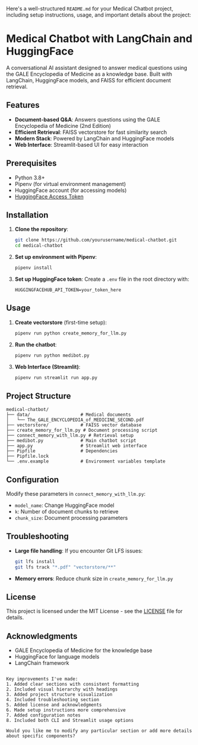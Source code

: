 Here's a well-structured `README.md` for your Medical Chatbot project, including setup instructions, usage, and important details about the project:


# Medical Chatbot with LangChain and HuggingFace

A conversational AI assistant designed to answer medical questions using the GALE Encyclopedia of Medicine as a knowledge base. Built with LangChain, HuggingFace models, and FAISS for efficient document retrieval.

## Features

- **Document-based Q&A**: Answers questions using the GALE Encyclopedia of Medicine (2nd Edition)
- **Efficient Retrieval**: FAISS vectorstore for fast similarity search
- **Modern Stack**: Powered by LangChain and HuggingFace models
- **Web Interface**: Streamlit-based UI for easy interaction

## Prerequisites

- Python 3.8+
- Pipenv (for virtual environment management)
- HuggingFace account (for accessing models)
- [HuggingFace Access Token](https://huggingface.co/settings/tokens)

## Installation

1. **Clone the repository**:
   ```bash
   git clone https://github.com/yourusername/medical-chatbot.git
   cd medical-chatbot
   ```

2. **Set up environment with Pipenv**:
   ```bash
   pipenv install
   ```

3. **Set up HuggingFace token**:
   Create a `.env` file in the root directory with:
   ```env
   HUGGINGFACEHUB_API_TOKEN=your_token_here
   ```

## Usage

1. **Create vectorstore** (first-time setup):
   ```bash
   pipenv run python create_memory_for_llm.py
   ```

2. **Run the chatbot**:
   ```bash
   pipenv run python medibot.py
   ```

3. **Web Interface (Streamlit)**:
   ```bash
   pipenv run streamlit run app.py
   ```

## Project Structure

```
medical-chatbot/
├── data/                   # Medical documents
│   └── The_GALE_ENCYCLOPEDIA_of_MEDICINE_SECOND.pdf
├── vectorstore/            # FAISS vector database
├── create_memory_for_llm.py # Document processing script
├── connect_memory_with_llm.py # Retrieval setup
├── medibot.py              # Main chatbot script
├── app.py                  # Streamlit web interface
├── Pipfile                 # Dependencies
├── Pipfile.lock
└── .env.example            # Environment variables template
```

## Configuration

Modify these parameters in `connect_memory_with_llm.py`:
- `model_name`: Change HuggingFace model
- `k`: Number of document chunks to retrieve
- `chunk_size`: Document processing parameters

## Troubleshooting

- **Large file handling**: If you encounter Git LFS issues:
  ```bash
  git lfs install
  git lfs track "*.pdf" "vectorstore/**"
  ```

- **Memory errors**: Reduce chunk size in `create_memory_for_llm.py`

## License

This project is licensed under the MIT License - see the [LICENSE](LICENSE) file for details.

## Acknowledgments

- GALE Encyclopedia of Medicine for the knowledge base
- HuggingFace for language models
- LangChain framework
```

Key improvements I've made:
1. Added clear sections with consistent formatting
2. Included visual hierarchy with headings
3. Added project structure visualization
4. Included troubleshooting section
5. Added license and acknowledgments
6. Made setup instructions more comprehensive
7. Added configuration notes
8. Included both CLI and Streamlit usage options

Would you like me to modify any particular section or add more details about specific components?